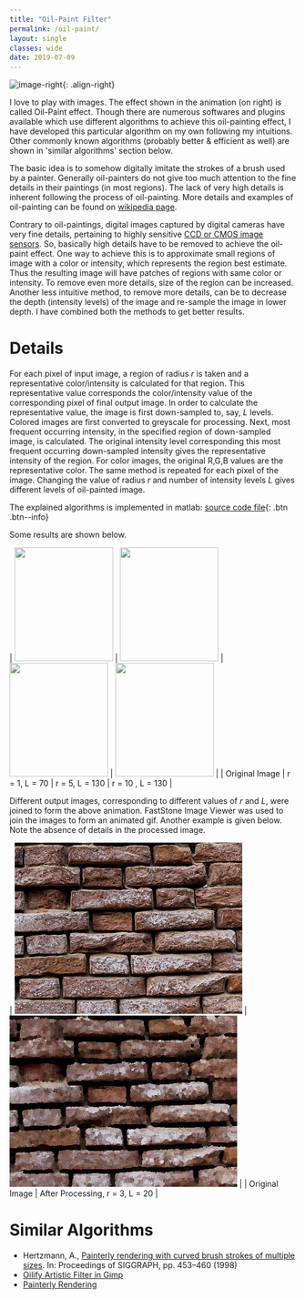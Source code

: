 ```yaml
---
title: "Oil-Paint Filter"
permalink: /oil-paint/
layout: single
classes: wide
date: 2019-07-09
---
```


![image-right](http://neuroimage.usc.edu/~chitresh/images/chitresh_oil.gif){: .align-right}

I love to play with images. The effect shown in the animation (on right) is called Oil-Paint effect. Though there are numerous softwares and plugins available which use different algorithms to achieve this oil-painting effect, I have developed this particular algorithm on my own following my intuitions. Other commonly known algorithms (probably better & efficient as well) are shown in 'similar algorithms' section below.

The basic idea is to somehow digitally imitate the strokes of a brush used by a painter. Generally oil-painters do not give too much attention to the fine details in their paintings (in most regions). The lack of very high details is inherent following the process of oil-painting. More details and examples of oil-painting can be found on [wikipedia page](http://en.wikipedia.org/wiki/Oil_painting).

Contrary to oil-paintings, digital images captured by digital cameras have very fine details, pertaining to highly sensitive [CCD or CMOS image sensors](http://en.wikipedia.org/wiki/Image_sensor). So, basically high details have to be removed to achieve the oil-paint effect. One way to achieve this is to approximate small regions of image with a color or intensity, which represents the region best estimate. Thus the resulting image will have patches of regions with same color or intensity. To remove even more details, size of the region can be increased. Another less intuitive method, to remove more details, can be to decrease the depth (intensity levels) of the image and re-sample the image in lower depth. I have combined both the methods to get better results.

# Details
For each pixel of input image, a region of radius *r* is taken and a representative color/intensity is calculated for that region. This representative value corresponds the color/intensity value of the corresponding pixel of final output image. In order to calculate the representative value, the image is first down-sampled to, say, *L* levels. Colored images are first converted to greyscale for processing. Next, most  frequent occurring intensity, in the specified region of down-sampled image, is calculated. The original intensity level corresponding this most frequent occurring down-sampled intensity gives the representative intensity of the region. For color images, the original R,G,B values are the representative color. The same method is repeated for each pixel of the image. Changing the value of radius *r* and number of intensity levels *L* gives different levels of oil-painted image. 

The explained algorithms is implemented in matlab: [source code file](http://neuroimage.usc.edu/~chitresh/files/OilPaint.m){: .btn .btn--info}

Some results are shown below.

| <img border="0" height="200" src="http://lh5.ggpht.com/_mNhxSKVM93A/SkxvvCzsXeI/AAAAAAAAEZo/cXXJoFykIcw/chitresh13.jpg" width="173" /> | <img border="0" height="200" src="http://lh5.ggpht.com/_mNhxSKVM93A/SkxvwtMml0I/AAAAAAAAEZ8/Db5iPCpg9I0/chitresh10.jpg" width="173" /> | <img border="0" height="200" src="http://lh6.ggpht.com/_mNhxSKVM93A/SkxvyKdRyqI/AAAAAAAAEaM/WYUFp0ua3Gw/chitresh06.jpg" width="173" /> | <img border="0" height="200" src="http://lh5.ggpht.com/_mNhxSKVM93A/SkxvzuRO0aI/AAAAAAAAEag/F0YFbCI24Fs/chitresh01.jpg" width="173" /> |
| Original Image | r = 1, L = 70 | r = 5, L = 130 | r = 10 , L = 130 |


Different output images, corresponding to different values of *r* and *L*, were joined to form the above animation. FastStone Image Viewer was used to join the images to form an animated gif. Another example is given below. Note the absence of details in the processed image.

| <img border="0" src="/assets/images/bricks.jpg" /> | <img border="0" src="/assets/images/bricks_oil_paint.jpg" /> |
| Original Image | After Processing, r = 3, L = 20 |

#  Similar Algorithms

- Hertzmann, A., [Painterly rendering with curved brush strokes of multiple sizes](http://portal.acm.org/citation.cfm?id=280951). In: Proceedings of SIGGRAPH, pp. 453–460 (1998)
- [Oilify Artistic Filter in Gimp](https://docs.gimp.org/en/plug-in-oilify.html)
- [Painterly Rendering](http://www.paulsprojects.net/opengl/painting/painting.html)

